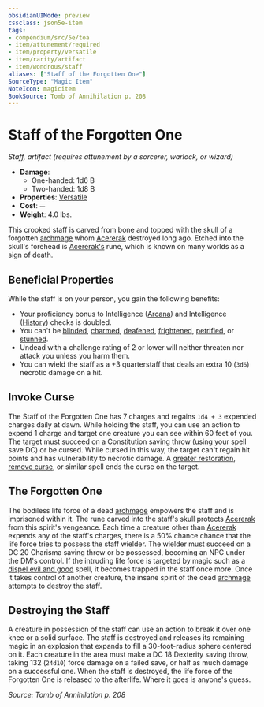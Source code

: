 ```yaml
---
obsidianUIMode: preview
cssclass: json5e-item
tags:
- compendium/src/5e/toa
- item/attunement/required
- item/property/versatile
- item/rarity/artifact
- item/wondrous/staff
aliases: ["Staff of the Forgotten One"]
SourceType: "Magic Item"
NoteIcon: magicitem
BookSource: Tomb of Annihilation p. 208
---
```

# Staff of the Forgotten One
*Staff, artifact (requires attunement by a sorcerer, warlock, or wizard)*  

- **Damage**:
  - One-handed: 1d6 B
  - Two-handed: 1d8 B
- **Properties**: [Versatile](/2-Mechanics/CLI/rules/item-properties.md#Versatile)
- **Cost**: ⏤
- **Weight**: 4.0 lbs.

This crooked staff is carved from bone and topped with the skull of a forgotten [archmage](/2-Mechanics/CLI/bestiary/humanoid/archmage.md) whom [Acererak](/2-Mechanics/CLI/bestiary/npc/acererak-toa.md) destroyed long ago. Etched into the skull's forehead is [Acererak's](/2-Mechanics/CLI/bestiary/npc/acererak-toa.md) rune, which is known on many worlds as a sign of death.

## Beneficial Properties

While the staff is on your person, you gain the following benefits:

- Your proficiency bonus to Intelligence ([Arcana](/2-Mechanics/CLI/rules/skills.md#Arcana)) and Intelligence ([History](/2-Mechanics/CLI/rules/skills.md#History)) checks is doubled.  
- You can't be [blinded](/2-Mechanics/CLI/rules/conditions.md#blinded), [charmed](/2-Mechanics/CLI/rules/conditions.md#charmed), [deafened](/2-Mechanics/CLI/rules/conditions.md#deafened), [frightened](/2-Mechanics/CLI/rules/conditions.md#frightened), [petrified](/2-Mechanics/CLI/rules/conditions.md#petrified), or [stunned](/2-Mechanics/CLI/rules/conditions.md#stunned).  
- Undead with a challenge rating of 2 or lower will neither threaten nor attack you unless you harm them.  
- You can wield the staff as a +3 quarterstaff that deals an extra 10 (`3d6`) necrotic damage on a hit.  

## Invoke Curse

The Staff of the Forgotten One has 7 charges and regains `1d4 + 3` expended charges daily at dawn. While holding the staff, you can use an action to expend 1 charge and target one creature you can see within 60 feet of you. The target must succeed on a Constitution saving throw (using your spell save DC) or be cursed. While cursed in this way, the target can't regain hit points and has vulnerability to necrotic damage. A [greater restoration](/2-Mechanics/CLI/spells/greater-restoration.md), [remove curse](/2-Mechanics/CLI/spells/remove-curse.md), or similar spell ends the curse on the target.

## The Forgotten One

The bodiless life force of a dead [archmage](/2-Mechanics/CLI/bestiary/humanoid/archmage.md) empowers the staff and is imprisoned within it. The rune carved into the staff's skull protects [Acererak](/2-Mechanics/CLI/bestiary/npc/acererak-toa.md) from this spirit's vengeance. Each time a creature other than [Acererak](/2-Mechanics/CLI/bestiary/npc/acererak-toa.md) expends any of the staff's charges, there is a 50% chance chance that the life force tries to possess the staff wielder. The wielder must succeed on a DC 20 Charisma saving throw or be possessed, becoming an NPC under the DM's control. If the intruding life force is targeted by magic such as a [dispel evil and good](/2-Mechanics/CLI/spells/dispel-evil-and-good.md) spell, it becomes trapped in the staff once more. Once it takes control of another creature, the insane spirit of the dead [archmage](/2-Mechanics/CLI/bestiary/humanoid/archmage.md) attempts to destroy the staff.

## Destroying the Staff

A creature in possession of the staff can use an action to break it over one knee or a solid surface. The staff is destroyed and releases its remaining magic in an explosion that expands to fill a 30-foot-radius sphere centered on it. Each creature in the area must make a DC 18 Dexterity saving throw, taking 132 (`24d10`) force damage on a failed save, or half as much damage on a successful one. When the staff is destroyed, the life force of the Forgotten One is released to the afterlife. Where it goes is anyone's guess.

*Source: Tomb of Annihilation p. 208*